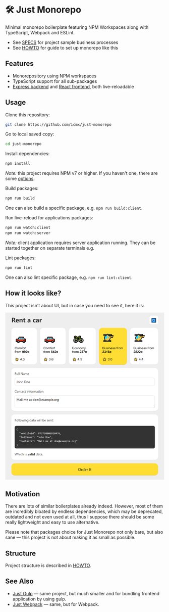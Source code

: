 # 🛠️ Just Monorepo

Minimal monorepo boilerplate featuring NPM Workspaces along with TypeScript, Webpack and ESLint.

  - See [SPECS](SPECS.md) for project sample business processes
  - See [HOWTO](HOWTO.md) for guide to set up monorepo like this

## Features

  - Monorepository using NPM workspaces
  - TypeScript support for all sub-packages
  - [Express backend](packages/server) and [React frontend](packages/client), both live-reloadable

## Usage

Clone this repository:

```sh
git clone https://github.com/icmx/just-monorepo
```

Go to local saved copy:

```sh
cd just-monorepo
```

Install dependencies:

```sh
npm install
```

*Note:* this project requires NPM v7 or higher. If you haven't one, there are some [options](HOWTO.md#note-for-npmv7).

Build packages:

```sh
npm run build
```

One can also build a specific package, e.g. `npm run build:client`.

Run live-reload for applications packages:

```sh
npm run watch:client
npm run watch:server
```

*Note:* client application requires server application running. They can be started together on separate terminals e.g.

Lint packages:

```sh
npm run lint
```

One can also lint specific package, e.g. `npm run lint:client`.

## How it looks like?

This project isn't about UI, but in case you need to see it, here it is:

![Screenshot of project user interface](demo.png)

## Motivation

There are lots of similar boilerplates already indeed. However, most of them are incredibly bloated by endless dependencies, which may be deprecated, outdated and not even used at all, thus I suppose there should be some really lightweight and easy to use alternative.

Please note that packages choice for Just Monorepo not only bare, but also sane — this project is not about making it as small as possible.

## Structure

Project structure is described in [HOWTO](HOWTO.md).

## See Also

  - [Just Gulp](https://github.com/icmx/just-gulp) — same project, but much smaller and for bundling frontend application by using gulp.
  - [Just Webpack](https://github.com/icmx/just-webpack) — same, but for Webpack.
